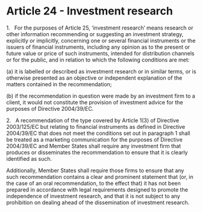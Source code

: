 # Article 24 - Investment research


1.   For the purposes of Article 25, ‘investment research’ means research or other information recommending or suggesting an investment strategy, explicitly or implicitly, concerning one or several financial instruments or the issuers of financial instruments, including any opinion as to the present or future value or price of such instruments, intended for distribution channels or for the public, and in relation to which the following conditions are met:

(a) it is labelled or described as investment research or in similar terms, or is otherwise presented as an objective or independent explanation of the matters contained in the recommendation;

(b) if the recommendation in question were made by an investment firm to a client, it would not constitute the provision of investment advice for the purposes of Directive 2004/39/EC.

2.   A recommendation of the type covered by Article 1(3) of Directive 2003/125/EC but relating to financial instruments as defined in Directive 2004/39/EC that does not meet the conditions set out in paragraph 1 shall be treated as a marketing communication for the purposes of Directive 2004/39/EC and Member States shall require any investment firm that produces or disseminates the recommendation to ensure that it is clearly identified as such.

Additionally, Member States shall require those firms to ensure that any such recommendation contains a clear and prominent statement that (or, in the case of an oral recommendation, to the effect that) it has not been prepared in accordance with legal requirements designed to promote the independence of investment research, and that it is not subject to any prohibition on dealing ahead of the dissemination of investment research.
